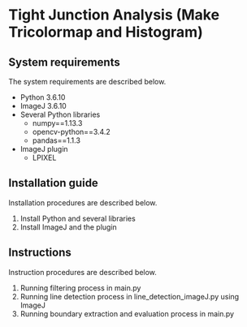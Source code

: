 ﻿# Tight Junction Analysis (Make Tricolormap and Histogram)
## System requirements
The system requirements are described below.
- Python 3.6.10
- ImageJ 3.6.10
- Several Python libraries
    - numpy==1.13.3
    - opencv-python==3.4.2
    - pandas==1.1.3
- ImageJ plugin
    - LPIXEL

## Installation guide
Installation procedures are described below.
1. Install Python and several libraries
1. Install ImageJ and the plugin

## Instructions
Instruction procedures are described below.
1. Running filtering process in main.py 
1. Running line detection process in line_detection_imageJ.py using ImageJ
1. Running boundary extraction and evaluation process in main.py